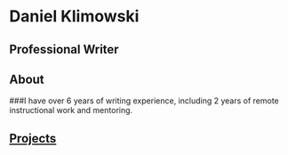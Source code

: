 # Daniel Klimowski
## Professional Writer

## About
###I have over 6 years of writing experience, including 2 years of remote instructional work and mentoring. 
## [Projects](https://danielklimowski.github.io/projects)
